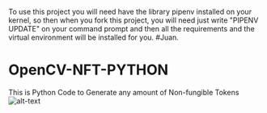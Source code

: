 To use this project you will need have the library pipenv installed on your kernel, so then when you fork this project, you will need just write "PIPENV UPDATE" on your command prompt and then all the requirements and the virtual environment will be installed for you.
#Juan.


# OpenCV-NFT-PYTHON
This is Python Code to Generate any amount of Non-fungible Tokens
![alt-text](https://github.com/rjn32s/OpenCV-NFT-PYTHON/blob/main/myAsset/ezgif.com-gif-maker.gif)
